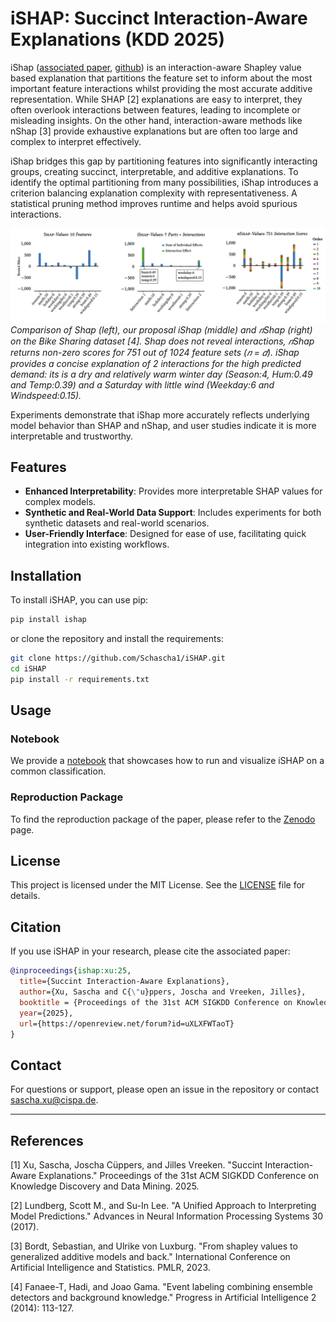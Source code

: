 # iSHAP: Succinct Interaction-Aware Explanations (KDD 2025)

iShap ([associated paper](https://eda.rg.cispa.io/prj/ishap/), [github](https://github.com/Schascha1/iSHAP)) is an interaction-aware Shapley value based explanation that partitions the feature set to
inform about the most important feature interactions whilst providing the most accurate additive representation.
While SHAP [2] explanations are easy to interpret, they often overlook interactions between features, leading to incomplete or misleading insights. On the other hand, interaction-aware methods like nShap [3] provide exhaustive explanations but are often too large and complex to interpret effectively.

iShap bridges this gap by partitioning features into significantly interacting groups, creating succinct, interpretable, and additive explanations. To identify the optimal partitioning from many possibilities, iShap introduces a criterion balancing explanation complexity with representativeness. A statistical pruning method improves runtime and helps avoid spurious interactions.

![](https://raw.githubusercontent.com/Schascha1/iSHAP/main/assets/intro-fig.png)
*Comparison of Shap (left), our proposal iShap (middle) and 𝑛Shap (right) on the Bike Sharing dataset [4]. Shap
does not reveal interactions, 𝑛Shap returns non-zero scores for 751 out of 1024 feature sets (𝑛 = 𝑑). iShap provides a concise
explanation of 2 interactions for the high predicted demand: its is a dry and relatively warm winter day (Season:4, Hum:0.49
and Temp:0.39) and a Saturday with little wind (Weekday:6 and Windspeed:0.15).*

Experiments demonstrate that iShap more accurately reflects underlying model behavior than SHAP and nShap, and user studies indicate it is more interpretable and trustworthy.

## Features

- **Enhanced Interpretability**: Provides more interpretable SHAP values for complex models.
- **Synthetic and Real-World Data Support**: Includes experiments for both synthetic datasets and real-world scenarios.
- **User-Friendly Interface**: Designed for ease of use, facilitating quick integration into existing workflows.

## Installation

To install iSHAP, you can use pip:

```bash 
pip install ishap
``` 
or clone the repository and install the requirements:

```bash
git clone https://github.com/Schascha1/iSHAP.git
cd iSHAP
pip install -r requirements.txt
```

## Usage

### Notebook
We provide a [notebook](https://github.com/Schascha1/iSHAP/blob/main/example.ipynb) that showcases how to run and visualize iSHAP on a common classification. 

### Reproduction Package

To find the reproduction package of the paper, please refer to the [Zenodo](https://zenodo.org/record/1234567) page.


## License

This project is licensed under the MIT License. See the [LICENSE](https://github.com/Schascha1/iSHAP/blob/main/LICENSE) file for details.

## Citation

If you use iSHAP in your research, please cite the associated paper:

```bibtex
@inproceedings{ishap:xu:25,
  title={Succint Interaction-Aware Explanations},
  author={Xu, Sascha and C{\"u}ppers, Joscha and Vreeken, Jilles},
  booktitle = {Proceedings of the 31st ACM SIGKDD Conference on Knowledge Discovery and Data Mining},
  year={2025},
  url={https://openreview.net/forum?id=uXLXFWTaoT}
}
```

## Contact

For questions or support, please open an issue in the repository or contact [sascha.xu@cispa.de](mailto:sascha.xu@cispa.de).

---
## References

[1] Xu, Sascha, Joscha Cüppers, and Jilles Vreeken. "Succint Interaction-Aware Explanations." Proceedings of the 31st ACM SIGKDD Conference on Knowledge Discovery and Data Mining. 2025.

[2] Lundberg, Scott M., and Su-In Lee. "A Unified Approach to Interpreting Model Predictions." Advances in Neural Information Processing Systems 30 (2017).

[3] Bordt, Sebastian, and Ulrike von Luxburg. "From shapley values to generalized additive models and back." International Conference on Artificial Intelligence and Statistics. PMLR, 2023.

[4] Fanaee-T, Hadi, and Joao Gama. "Event labeling combining ensemble detectors and background knowledge." Progress in Artificial Intelligence 2 (2014): 113-127.